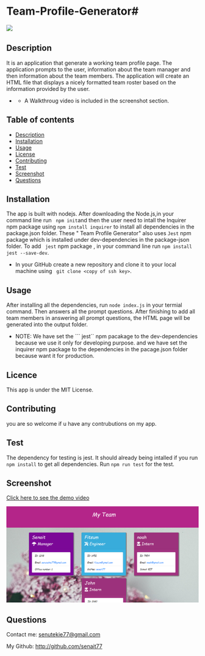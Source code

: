 # Team-Profile-Generator# 

![](https://img.shields.io/badge/license-MIT-Green)

## Description
It is an application that generate a working team profile page. The application prompts to the user, information about the team manager and then information about the team members. The application will create an HTML file that displays a nicely formatted team roster based on the information provided by the user.

* * A Walkthroug video is included in the screenshot section.

## Table of contents
* [Description](#Description)
* [Installation](#Installation)
* [Usage](#Usage)
* [License](#License)
* [Contributing](#Contributing)
* [Test](#Test)
* [Screenshot](#Screenshot)
* [Questions](#Questions)

## Installation
The app is built with nodejs. After downloading the Node.js,in your command line run ``` npm init```and then the user need to intall the Inquirer npm package using ```npm install inquirer``` to install all dependencies in the package.json folder.
These " Team Profile Generator" also uses ``` Jest ``` npm package which is installed under dev-dependencies in the package-json folder.
To add ``` jest``` npm package , in your command line run ``` npm install jest --save-dev ```.
* In your GitHub create a new repository and clone it to your local machine using ``` git clone <copy of ssh key>```.


## Usage
After installing all the dependencies, run ```node index.js``` in your termial command. Then answers all the prompt questions. After finishing to add all team members in answering all prompt questions, the HTML page will be generated into the output folder.
* NOTE: We have set the ``` jest`` npm pacakage to the dev-dependencies because we use it only for developing purpose. and we have set the inquirer npm package to the dependencies in the pacage.json folder because want it for production.

## Licence
This app is under the MIT License.

## Contributing
you are so welcome if u have any contrubutions on my app.

## Test
The dependency for testing is jest. It should already being intalled if you run ```npm install``` to get all dependencies. Run ```npm run test``` for the test. 
## Screenshot

[Click here to see the demo video](https://www.youtube.com/watch?v=AzdzYK2_5lg)

![](/dist/profile-generator.png)

## Questions

Contact me: senutekie77@gmail.com

My Github: http://github.com/senait77
